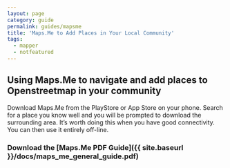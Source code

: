 ```yaml
---
layout: page
category: guide
permalink: guides/mapsme
title: 'Maps.Me to Add Places in Your Local Community'
tags:
  - mapper
  - notfeatured
---
```


## Using Maps.Me to navigate and add places to Openstreetmap in your community

Download Maps.Me from the PlayStore or App Store on your phone. Search for a place you know well and you will be prompted to download the surrounding area. It’s worth doing this when you have good connectivity. You can then use it entirely off-line.

### Download the [Maps.Me PDF Guide]({{ site.baseurl }}/docs/maps_me_general_guide.pdf)


